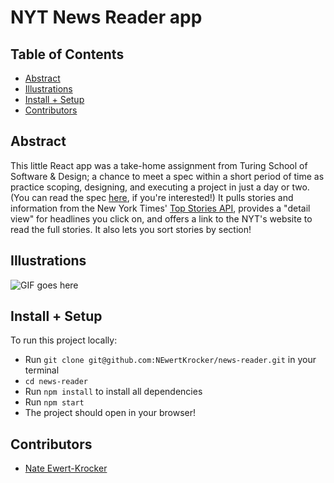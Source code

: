 # NYT News Reader app

## Table of Contents
  - [Abstract](#abstract)
  - [Illustrations](#illustrations)
  - [Install + Setup](#install-+-setup)
  - [Contributors](#contributors)

## Abstract

This little React app was a take-home assignment from Turing School of Software & Design; a chance to meet a spec within a short period of time as practice scoping, designing, and executing a project in just a day or two. (You can read the spec [here](https://mod4.turing.edu/projects/take_home/take_home_fe), if you're interested!) It pulls stories and information from the New York Times' [Top Stories API](https://developer.nytimes.com/docs/top-stories-product/1/overview), provides a "detail view" for headlines you click on, and offers a link to the NYT's website to read the full stories. It also lets you sort stories by section!

## Illustrations

![GIF goes here](https://user-images.githubusercontent.com/86936705/156626259-8bd0c966-8893-43a8-8629-59f405be23b4.jpeg)

## Install + Setup

To run this project locally:

- Run `git clone git@github.com:NEwertKrocker/news-reader.git` in your terminal
- `cd news-reader`
- Run `npm install` to install all dependencies
- Run `npm start`
- The project should open in your browser!

## Contributors
  - [Nate Ewert-Krocker](https://github.com/NEwertKrocker)
